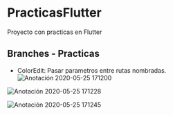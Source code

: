 # PracticasFlutter

Proyecto con practicas en Flutter

## Branches - Practicas

- ColorEdit: Pasar parametros entre rutas nombradas.
![Anotación 2020-05-25 171200](https://user-images.githubusercontent.com/31090711/82847392-24125980-9eab-11ea-8218-e66825474ea1.png)

![Anotación 2020-05-25 171228](https://user-images.githubusercontent.com/31090711/82847404-2aa0d100-9eab-11ea-9a82-b1647b97c381.png)

![Anotación 2020-05-25 171245](https://user-images.githubusercontent.com/31090711/82847409-2ffe1b80-9eab-11ea-877d-9036d8c3963e.png)
